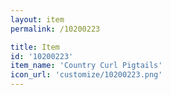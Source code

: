 ```yaml
---
layout: item
permalink: /10200223

title: Item
id: '10200223'
item_name: 'Country Curl Pigtails'
icon_url: 'customize/10200223.png'
---
```

